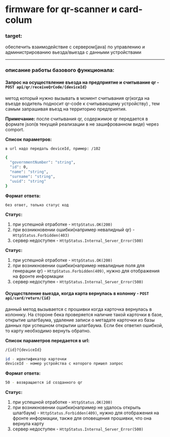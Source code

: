# firmware for qr-scanner и card-colum

### target:

обеспечить взаимодействие с сервером(java) по управлению и администрированию вьезда/выезда с данными устройствами

---

### описание работы базового функционала:

#### Запрос на осуществление въезда на предприятие и считывание qr - `POST api/qr/receiveQrCode/{deviceId}`

метод который нужно вызывать в момент считывания qr(когда на въезде водитель подносит qr-code к считывающему устройству)
, тем самым запрашивая въезд на территорию предприятия.

**Примечание:** после считывания qr, содержимое qr передается в формате json(в текущей реализации в не зашифрованном
виде) через comport.

**Список параметров:**

```sh
в url надо передать deviceId, пример: /102

{
  "governmentNumber": "string",
  "id": 0,
  "name": "string",
  "surname": "string",
  "uuid": "string"
}
```

**Формат ответа:**

```sh
без ответ, только статус код
```

**Статус:**

1. при успешной отработке - `HttpStatus.OK(200)`
2. при возникновении ошибки(например невалидный qr) - `HttpStatus.Forbidden(403)`
3. сервер недоступен - `HttpStatus.Internal_Server_Error(500)`

**Статус:**

1. при успешной отработке - `HttpStatus.OK(200)`
2. при возникновении ошибки(например невалидные поля для генерации qr) - `HttpStatus.Forbidden(409)`, нужно для
   отображения на фронте информации
3. сервер недоступен - `HttpStatus.Internal_Server_Error(500)`

#### Осуществление выезда, когда карта вернулась в колонну - `POST api/card/return/{id}`

данный метод вызывается с прошивки когда карточка вернулась в колоннку. На стороне бека проверяется наличие такой
карточки в базе, открытие шлагбаума, удаление записи о метадате карточки из базы данных при успешном открытии шлагбаума.
Если бек ответил ошибкой, то карту необходимо вернуть обратно.

**Список параметров передается в url:**

```sh
/{id}?{deviceId}

id - идентификатор карточки
deviceId - номер устройства с которого пришел запрос
```

**Формат ответа:**

```sh
50 - возвращается id созданного qr
```

**Статус:**

1. при успешной отработке - `HttpStatus.OK(200)`
2. при возникновении ошибки(например не удалось открыть шлагбаум) - `HttpStatus.Forbidden(409)`, нужно для отображения
   на фронте информации, также для оповещения прошивки, что она вернула карту
3. сервер недоступен - `HttpStatus.Internal_Server_Error(500)`